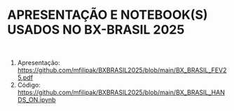 # APRESENTAÇÃO E NOTEBOOK(S) USADOS NO BX-BRASIL 2025
<br>

1. Apresentação: https://github.com/mfilipak/BXBRASIL2025/blob/main/BX_BRASIL_FEV25.pdf<br>
2. Código: https://github.com/mfilipak/BXBRASIL2025/blob/main/BX_BRASIL_HANDS_ON.ipynb<br>
